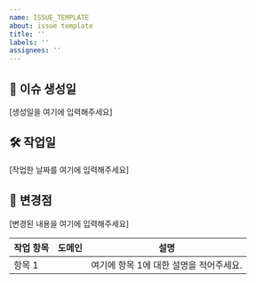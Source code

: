 ```yaml
---
name: ISSUE_TEMPLATE
about: issue template
title: ''
labels: ''
assignees: ''
---
```


## 📅 이슈 생성일

[생성일을 여기에 입력해주세요]

## 🛠️ 작업일

[작업한 날짜를 여기에 입력해주세요]

## 🔄 변경점

[변경된 내용을 여기에 입력해주세요]

| 작업 항목 | 도메인 | 설명                                    |
| --------- | ------ | --------------------------------------- |
| 항목 1    |        | 여기에 항목 1에 대한 설명을 적어주세요. |
